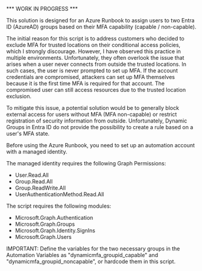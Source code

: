 *** WORK IN PROGRESS ***

This solution is designed for an Azure Runbook to assign users to two Entra ID (AzureAD) groups based on their MFA capability (capable / non-capable).

The initial reason for this script is to address customers who decided to exclude MFA for trusted locations on their conditional access policies, which I strongly discourage. However, I have observed this practice in multiple environments. Unfortunately, they often overlook the issue that arises when a user never connects from outside the trusted locations. In such cases, the user is never prompted to set up MFA. If the account credentials are compromised, attackers can set up MFA themselves because it is the first time MFA is required for that account. The compromised user can still access resources due to the trusted location exclusion.

To mitigate this issue, a potential solution would be to generally block external access for users without MFA (MFA non-capable) or restrict registration of security information from outside. Unfortunately, Dynamic Groups in Entra ID do not provide the possibility to create a rule based on a user's MFA state.

Before using the Azure Runbook, you need to set up an automation account with a managed identity.

The managed identity requires the following Graph Permissions:
- User.Read.All
- Group.Read.All
- Group.ReadWrite.All
- UserAuthenticationMethod.Read.All

The script requires the following modules:
- Microsoft.Graph.Authentication
- Microsoft.Graph.Groups
- Microsoft.Graph.Identity.SignIns
- Microsoft.Graph.Users

IMPORTANT: Define the variables for the two necessary groups in the Automation Variables as "dynamicmfa_groupid_capable" and "dynamicmfa_groupid_noncapable", or hardcode them in this script.
